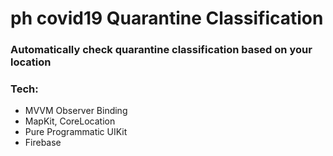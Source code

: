 # ph covid19 Quarantine Classification

### Automatically check quarantine classification based on your location


### Tech:
- MVVM Observer Binding
- MapKit, CoreLocation
- Pure Programmatic UIKit
- Firebase

